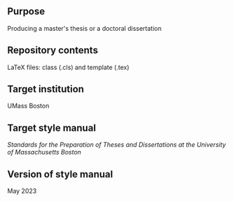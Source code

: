 
Purpose
-------

Producing a master's thesis or a doctoral dissertation

Repository contents 
--------

LaTeX files: class (.cls) and template (.tex) 


Target  institution
----------

UMass Boston

Target style manual
--------

_Standards for the Preparation of Theses and Dissertations at the University of Massachusetts Boston_

Version of style manual
------------

May 2023
